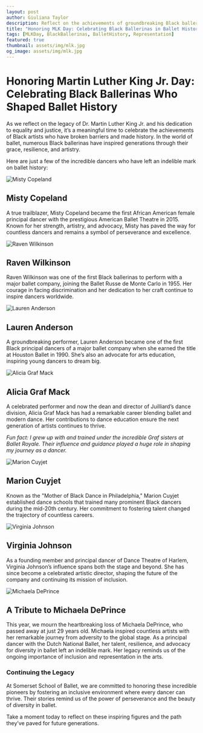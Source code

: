 ```yaml
---
layout: post
author: Giuliana Taylor
description: Reflect on the achievements of groundbreaking Black ballerinas who shaped ballet history and inspired generations, as we honor Dr. Martin Luther King Jr.'s legacy of equality.
title: "Honoring MLK Day: Celebrating Black Ballerinas in Ballet History"
tags: [MLKDay, BlackBallerinas, BalletHistory, Representation]
featured: true
thumbnail: assets/img/mlk.jpg
og_image: assets/img/mlk.jpg
---
```


# Honoring Martin Luther King Jr. Day: Celebrating Black Ballerinas Who Shaped Ballet History

As we reflect on the legacy of Dr. Martin Luther King Jr. and his dedication to equality and justice, it’s a meaningful time to celebrate the achievements of Black artists who have broken barriers and made history. In the world of ballet, numerous Black ballerinas have inspired generations through their grace, resilience, and artistry.

Here are just a few of the incredible dancers who have left an indelible mark on ballet history:

![Misty Copeland](/assets/img/mlk/misty.jpg)

## **Misty Copeland**

A true trailblazer, Misty Copeland became the first African American female principal dancer with the prestigious American Ballet Theatre in 2015. Known for her strength, artistry, and advocacy, Misty has paved the way for countless dancers and remains a symbol of perseverance and excellence.

![Raven Wilkinson](/assets/img/mlk/raven.jpg)

## **Raven Wilkinson**

Raven Wilkinson was one of the first Black ballerinas to perform with a major ballet company, joining the Ballet Russe de Monte Carlo in 1955. Her courage in facing discrimination and her dedication to her craft continue to inspire dancers worldwide.

![Lauren Anderson](/assets/img/mlk/lauren.jpg)

## **Lauren Anderson**

A groundbreaking performer, Lauren Anderson became one of the first Black principal dancers of a major ballet company when she earned the title at Houston Ballet in 1990. She’s also an advocate for arts education, inspiring young dancers to dream big.

![Alicia Graf Mack](/assets/img/mlk/alicia_graf_mack.jpg)

## **Alicia Graf Mack**

A celebrated performer and now the dean and director of Juilliard’s dance division, Alicia Graf Mack has had a remarkable career blending ballet and modern dance. Her contributions to dance education ensure the next generation of artists continues to thrive.

_Fun fact: I grew up with and trained under the incredible Graf sisters at Ballet Royale. Their influence and guidance played a huge role in shaping my journey as a dancer._

![Marion Cuyjet](/assets/img/mlk/marion-cuyjet.jpg)

## **Marion Cuyjet**

Known as the "Mother of Black Dance in Philadelphia," Marion Cuyjet established dance schools that trained many prominent Black dancers during the mid-20th century. Her commitment to fostering talent changed the trajectory of countless careers.

![Virginia Johnson](/assets/img/mlk/Virginia_Johnson_1983.jpeg)

## **Virginia Johnson**

As a founding member and principal dancer of Dance Theatre of Harlem, Virginia Johnson’s influence spans both the stage and beyond. She has since become a celebrated artistic director, shaping the future of the company and continuing its mission of inclusion.

![Michaela DePrince](/assets/img/mlk/michaela.jpg)

## A Tribute to Michaela DePrince

This year, we mourn the heartbreaking loss of Michaela DePrince, who passed away at just 29 years old. Michaela inspired countless artists with her remarkable journey from adversity to the global stage. As a principal dancer with the Dutch National Ballet, her talent, resilience, and advocacy for diversity in ballet left an indelible mark. Her legacy reminds us of the ongoing importance of inclusion and representation in the arts.

### Continuing the Legacy

At Somerset School of Ballet, we are committed to honoring these incredible pioneers by fostering an inclusive environment where every dancer can thrive. Their stories remind us of the power of perseverance and the beauty of diversity in ballet.

Take a moment today to reflect on these inspiring figures and the path they’ve paved for future generations.
